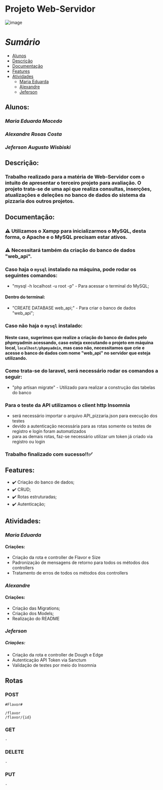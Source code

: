# **Projeto Web-Servidor**
![image](https://img.shields.io/badge/PHP-777BB4?style=for-the-badge&logo=php&logoColor=white)


*Sumário*
=================
<!--ts-->
   * [Alunos](#alunos)
   * [Descrição](#descrição)
   * [Documentação](#documentação)
   * [Features](#features)
   * [Atividades](#atividades)
      * [Maria Eduarda](#maria-eduarda)
      * [Alexandre](#alexandre)
      * [Jeferson](#jeferson)
<!--te-->

## Alunos:
### *Maria Eduarda Macedo*
### *Alexandre Rosas Costa*
### *Jeferson Augusto Wisbiski*  


## Descrição:
### Trabalho realizado para a matéria de Web-Servidor com o intuito de apresentar o terceiro projeto para avaliação. O projeto trata-se de uma api que realiza consultas, inserções, atualizações e deleções no banco de dados do sistema da pizzaria dos outros projetos.


## Documentação:

### :warning: Utilizamos o Xampp para inicializarmos o MySQL, desta forma, o Apache e o MySQL precisam estar ativos. 
### :warning: Necessitará também da criação do banco de dados "web_api".

### Caso haja o `mysql` instalado na máquina, pode rodar os seguintes comandos:
- "mysql -h localhost -u root -p" - Para acessar o terminal do MySQL;
#### Dentro do terminal:
- "CREATE DATABASE web_api;" - Para criar o banco de dados "web_api";

### Caso não haja o `mysql` instalado:
#### Neste caso, sugerimos que realize a criação do banco de dados pelo phpmyadmin acessando, caso esteja executando o projeto em máquina local, `localhost/phpmyadmin`, mas caso não, necessitamos que crie e acesse o banco de dados com nome "web_api" no servidor que esteja utilizando. 

### Como trata-se do laravel, será necessário rodar os comandos a seguir: 
- "php artisan migrate" - Utilizado para realizar a construção das tabelas do banco

### Para o teste da API utilizamos o client http Insomnia
- será necessário importar o arquivo API_pizzaria.json para execução dos testes
- devido a autenticação necessária para as rotas somente os testes de registro e login foram automatizados
- para as demais rotas, faz-se necessário utilizar um token já criado via registro ou login

### Trabalho finalizado com sucesso!!:white_check_mark:

## Features:

- :heavy_check_mark: Criação do banco de dados;
- :heavy_check_mark: CRUD;
- :heavy_check_mark: Rotas estruturadas;
- :heavy_check_mark: Autenticação;


## Atividades:

### *Maria Eduarda*

#### Criações:
- Criação da rota e controller de Flavor e Size
- Padronização de mensagens de retorno para todos os métodos dos controllers
- Tratamento de erros de todos os métodos dos controllers
  
### *Alexandre*

#### Criações:
- Criação das Migrations;
- Criação dos Models;
- Realização do README

### *Jeferson* 

##### Criações:
- Criação da rota e controller de Dough e Edge
- Autenticação API Token via Sanctum
- Validação de testes por meio do Insomnia


## Rotas

### POST
    #Flavor#
    
    /flavor
    /flavor/{id}
### GET
    -  
### DELETE
    - 
### PUT
    - 

